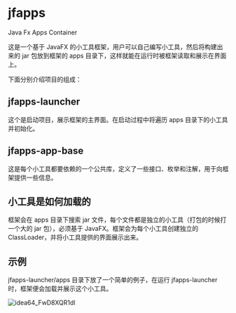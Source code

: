 # jfapps

Java Fx Apps Container

这是一个基于 JavaFX 的小工具框架，用户可以自己编写小工具，然后将构建出来的 jar 包放到框架的 apps 目录下，这样就能在运行时被框架读取和展示在界面上。

下面分别介绍项目的组成：

## jfapps-launcher

这个是启动项目，展示框架的主界面。在启动过程中将遍历 apps 目录下的小工具并初始化。

## jfapps-app-base

这是每个小工具都要依赖的一个公共库，定义了一些接口、枚举和注解，用于向框架提供一些信息。

## 小工具是如何加载的

框架会在 apps 目录下搜索 jar 文件，每个文件都是独立的小工具（打包的时候打一个大的 jar 包），必须基于 JavaFX。框架会为每个小工具创建独立的 ClassLoader，并将小工具提供的界面展示出来。

## 示例

jfapps-launcher/apps 目录下放了一个简单的例子，在运行 jfapps-launcher 时，框架便会加载并展示这个小工具。

![idea64_FwD8XQR1dI](https://user-images.githubusercontent.com/900606/59966391-cb299b00-954e-11e9-82f7-c23f555b62fd.png)
